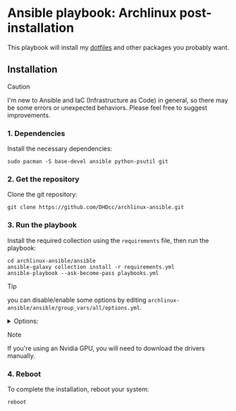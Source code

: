 # Ansible playbook: Archlinux post-installation

This playbook will install my [dotfiles](https://github.com/DHDcc/MyHyprland) and other packages you probably want.


## Installation

> [!CAUTION]
> I'm new to Ansible and IaC (Infrastructure as Code) in general, so there may be some errors or unexpected behaviors.
> Please feel free to suggest improvements.

### 1. Dependencies
Install the necessary dependencies:
```
sudo pacman -S base-devel ansible python-psutil git
```

### 2. Get the repository
Clone the git repository:
```
git clone https://github.com/DHDcc/archlinux-ansible.git
```

### 3. Run the playbook
Install the required collection using the ```requirements``` file, then run the playbook:
```
cd archlinux-ansible/ansible
ansible-galaxy collection install -r requirements.yml
ansible-playbook --ask-become-pass playbooks.yml
```

> [!TIP]
> you can disable/enable some options by editing ```archlinux-ansible/ansible/group_vars/all/options.yml```.
> 
> <details> <summary>Options:</summary>
>
> | name  | description | type | default
> |:------|:-----------:|:-----|:-------:
> |amdgpu |install packages for AMD’s gpu           | boolean | false
> |aur_helper.name       |pick your favorite AUR helper             | string     | paru
> |aur_helper.git       |compile the helper from the latest github commits            | boolean     | false
> |hypervisor       |install Qemu and VirtManager             | boolean     | true
> |tweaks |apply tweaks to speed up/optimize* your system              | boolean     |false
> |gaming_packages|install all necessary packages for gaming     | boolean | true
> |firewall|install ufw and set some rules            | boolean | true
>  
> *check the [playbook](https://github.com/DHDcc/archlinux-ansible/blob/main/ansible/tweaks/main.yml) before enabling this option.
></details>

> [!NOTE]
> If you're using an Nvidia GPU, you will need to download the drivers manually.

### 4. Reboot
To complete the installation, reboot your system:
```
reboot
```
